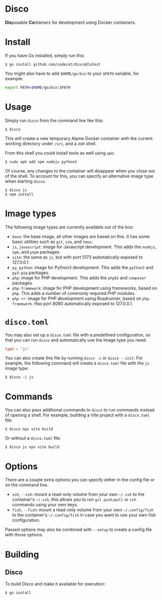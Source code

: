 # Disco
**Dis**posable **Co**ntainers for development using Docker containers.

# Install
If you have Go installed, simply run this:
```
$ go install github.com/codecat/disco@latest
```
You might also have to add `$HOME/go/bin` to your `$PATH` variable, for example:

```sh
export PATH=$HOME/go/bin:$PATH
```

# Usage
Simply run `disco` from the command line like this:
```
$ disco
```
This will create a new temporary Alpine Docker container with the current working directory under `/src`, and a zsh shell.

From this shell you could install tools as well using `apk`:
```
$ sudo apk add npm nodejs python3
```

Of course, any changes to the container will disappear when you close out of the shell. To account for this, you can specify an alternative image type when starting `disco`.

```
$ disco js
$ npm install
```

# Image types
The following image types are currently available out of the box:

* `base`: the base image, all other images are based on this. It has some basic utilities such as `git`, `vim`, and `tmux`.
* `js`, `javascript`: image for Javascript development. This adds the `nodejs`, `npm`, and `pnpm` packages.
* `vite`: the same as `js`, but with port 5173 automatically exposed to 127.0.0.1.
* `py`, `python`: image for Python3 development. This adds the `python3` and `py3-pip` packages.
* `php`: image for PHP development. This adds the `php81` and `composer` packages.
* `php-framework`: image for PHP development using frameworks, based on `php`. This adds a number of commonly required PHP modules.
* `php-rr`: image for PHP development using Roadrunner, based on `php-framework`. Has port 8080 automatically exposed to 127.0.0.1.

# `disco.toml`
You may also set up a `disco.toml` file with a predefined configuration, so that you can run `disco` and automatically use the image type you need.

```toml
type = "js"
```

You can also create this file by running `disco -i` or `disco --init`. For example, the following command will create a `disco.toml` file with the `js` image type:

```
$ disco -i js
```

# Commands
You can also pass additional commands to `disco` to run commands instead of opening a shell. For example, building a Vite project with a `disco.toml` file:

```
$ disco npx vite build
```

Or without a `disco.toml` file:

```
$ disco js npx vite build
```

# Options
There are a couple extra options you can specify either in the config file or on the command line.

* `ssh`, `--ssh`: mount a read-only volume from your own `~/.ssh` to the container's `~/.ssh`, this allows you to run `git push/pull` or `ssh` commands using your own keys.
* `fish`, `--fish`: mount a read-only volume from your own `~/.config/fish` to the container's `~/.config/fish` in case you want to use your own fish configuration.

Passed options may also be combined with `--setup` to create a config file with those options.

# Building
## Disco
To build Disco and make it available for execution:
```
$ go install
```
